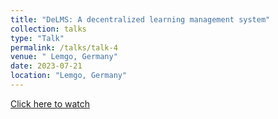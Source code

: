 ```yaml
---
title: "DeLMS: A decentralized learning management system"
collection: talks
type: "Talk"
permalink: /talks/talk-4
venue: " Lemgo, Germany"
date: 2023-07-21
location: "Lemgo, Germany"
---
```


[Click here to watch](https://www.youtube.com/watch?v=iP-o82QlwHs&t=10s)
